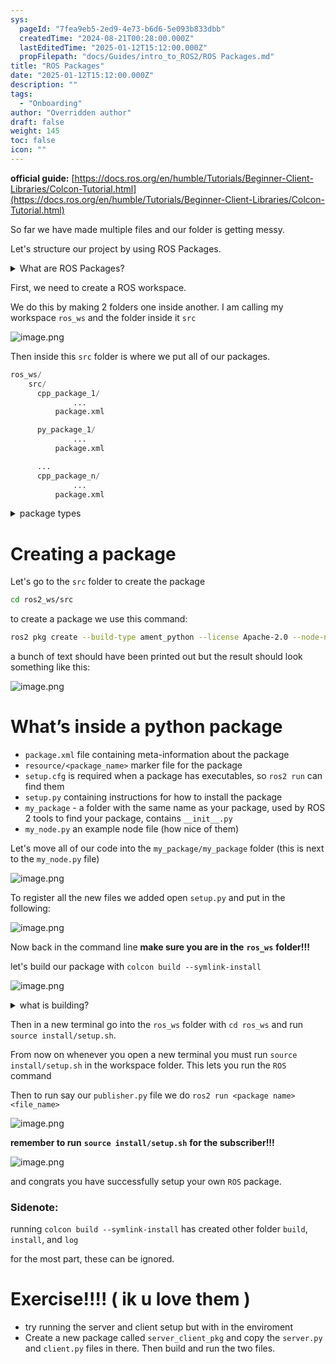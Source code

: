 ```yaml
---
sys:
  pageId: "7fea9eb5-2ed9-4e73-b6d6-5e093b833dbb"
  createdTime: "2024-08-21T00:28:00.000Z"
  lastEditedTime: "2025-01-12T15:12:00.000Z"
  propFilepath: "docs/Guides/intro_to_ROS2/ROS Packages.md"
title: "ROS Packages"
date: "2025-01-12T15:12:00.000Z"
description: ""
tags:
  - "Onboarding"
author: "Overridden author"
draft: false
weight: 145
toc: false
icon: ""
---
```


**official guide:** [https://docs.ros.org/en/humble/Tutorials/Beginner-Client-Libraries/Colcon-Tutorial.html](https://docs.ros.org/en/humble/Tutorials/Beginner-Client-Libraries/Colcon-Tutorial.html)

So far we have made multiple files and our folder is getting messy.

Let's structure our project by using ROS Packages.

<details>

<summary>What are ROS Packages?</summary>

ROS Packages are, as the name implies, packages of code that are highly sharable between ROS developers.

They consist of a folder, `package.xml` file, and source code

```python
      cpp_package_1/
		      ... imagine much code files here ..
          package.xml
```

</details>

First, we need to create a ROS workspace.

We do this by making 2 folders one inside another. I am calling my workspace `ros_ws` and the folder inside it `src`

![image.png](https://prod-files-secure.s3.us-west-2.amazonaws.com/d518164a-d88e-44d1-a4ee-3adb3bd8bce0/70706947-fd18-4537-a67b-e12946812d31/image.png?X-Amz-Algorithm=AWS4-HMAC-SHA256&X-Amz-Content-Sha256=UNSIGNED-PAYLOAD&X-Amz-Credential=ASIAZI2LB4665Q4EUUDW%2F20250424%2Fus-west-2%2Fs3%2Faws4_request&X-Amz-Date=20250424T140732Z&X-Amz-Expires=3600&X-Amz-Security-Token=IQoJb3JpZ2luX2VjEH4aCXVzLXdlc3QtMiJGMEQCICHGsXhBXvZn7Gs3E6O6N%2B%2ByIUapLUtYLbks9eJ9LN5QAiBBsGdn3KzxrZuhTWWshI3Z%2B3BE2xZis4UQee3aterNICr%2FAwgXEAAaDDYzNzQyMzE4MzgwNSIMY4GyNRFhkVRz4jyGKtwDA%2FzR5KcIWOVAigH4D8mkA%2BFFxBBugYw3Kpa0y3x%2FIniooIEdlhELDABcC6G2Gt1DDHI6H2hg5fXK%2F6UwqvLoYvKc5HrPpvUzoFKhSfvwBFSUorzV8VnzXvUFRpbXZ7%2BkILEtQSagfnDkjvrzvo3nx46MFSw%2FCZFKolJ0UdqEdcRt2Wb2f9D6yxjDffoQsRfmLJWUdgV35%2FE6dCPuYOMuPAmzEP7jfb16ek6h4wSTHX9rjNNqcz3Z2Gup0UIFZqulgRFxy7fu7wcIwtfANK3aIAt5%2F9oq%2FeI4R2I%2B%2BuVynHVGqb%2FLLlDE7dvM8y2znU3r0zNFMnDc07qUQj28AuhLaX6iQGCbRUdHYlh4qtxnO%2FLz0i7FyklYCw84ps5e9O59vjQoJqqrEzhFiGZh7pP7u7xqoVRy4Lpj7uXwSauDgNn9kOb5P1MTVvbmuCm0iVs1Z1LJ3UI1cUoiZicKef5rb9Avd6Si%2FL0HngJs%2Fd6jURJgvncsvJnotbrf5oPXJOWmWGcD3kPf6f5otf0IUJ53dbfMZZcwazdbjKoraY8rnnh%2B2lGAl0IrxSb9i5%2Bbn%2BwY0V%2FTB05v%2FQqz8q97kWxCPinbi%2FHR9JTcfnNbfxn817Rx8ZWSEE4K40DNbqowqoWpwAY6pgFPFFGoYTDF9eS6SSgpYVFXFW8xwQkgY4boW%2Be08jwo%2FkPk9ZFnOObfZqBpkIkU0FeBVKdoxqqUip1rBoJmbpRFr1%2BdxAa66JUO68cuJn8YD8bKmbBl87L%2BMq4iPoi0wtrMVX4zD85vqpuFQvJgRmmqpZT2RltJCAFr9bcGFRPQKSRJCAgHv1v8SXLetYPzADBAhFeAHPhYgb7sP6e3%2Bqm%2Fi2CJCNKN&X-Amz-Signature=e4ddb0e76fe00b0ef5b174d9c454c3ca99073141c5185077117e6f85458cda92&X-Amz-SignedHeaders=host&x-id=GetObject)

Then inside this `src` folder is where we put all of our packages.

```python
ros_ws/
    src/
      cpp_package_1/
		      ...
          package.xml

      py_package_1/
		      ...
          package.xml

      ...
      cpp_package_n/
		      ...
          package.xml

```

<details>

<summary>package types</summary>

packages can be either `C++` or python.

the intern file structure is different for each but for this guide we will stick to creating python packages

</details>

# Creating a package

Let's go to the `src` folder to create the package

```bash
cd ros2_ws/src
```

to create a package we use this command:

```bash
ros2 pkg create --build-type ament_python --license Apache-2.0 --node-name my_node my_package
```

a bunch of text should have been printed out but the result should look something like this:

![image.png](https://prod-files-secure.s3.us-west-2.amazonaws.com/d518164a-d88e-44d1-a4ee-3adb3bd8bce0/e6cf1e3f-8512-4a3e-b131-079f800bf3e8/image.png?X-Amz-Algorithm=AWS4-HMAC-SHA256&X-Amz-Content-Sha256=UNSIGNED-PAYLOAD&X-Amz-Credential=ASIAZI2LB4665Q4EUUDW%2F20250424%2Fus-west-2%2Fs3%2Faws4_request&X-Amz-Date=20250424T140732Z&X-Amz-Expires=3600&X-Amz-Security-Token=IQoJb3JpZ2luX2VjEH4aCXVzLXdlc3QtMiJGMEQCICHGsXhBXvZn7Gs3E6O6N%2B%2ByIUapLUtYLbks9eJ9LN5QAiBBsGdn3KzxrZuhTWWshI3Z%2B3BE2xZis4UQee3aterNICr%2FAwgXEAAaDDYzNzQyMzE4MzgwNSIMY4GyNRFhkVRz4jyGKtwDA%2FzR5KcIWOVAigH4D8mkA%2BFFxBBugYw3Kpa0y3x%2FIniooIEdlhELDABcC6G2Gt1DDHI6H2hg5fXK%2F6UwqvLoYvKc5HrPpvUzoFKhSfvwBFSUorzV8VnzXvUFRpbXZ7%2BkILEtQSagfnDkjvrzvo3nx46MFSw%2FCZFKolJ0UdqEdcRt2Wb2f9D6yxjDffoQsRfmLJWUdgV35%2FE6dCPuYOMuPAmzEP7jfb16ek6h4wSTHX9rjNNqcz3Z2Gup0UIFZqulgRFxy7fu7wcIwtfANK3aIAt5%2F9oq%2FeI4R2I%2B%2BuVynHVGqb%2FLLlDE7dvM8y2znU3r0zNFMnDc07qUQj28AuhLaX6iQGCbRUdHYlh4qtxnO%2FLz0i7FyklYCw84ps5e9O59vjQoJqqrEzhFiGZh7pP7u7xqoVRy4Lpj7uXwSauDgNn9kOb5P1MTVvbmuCm0iVs1Z1LJ3UI1cUoiZicKef5rb9Avd6Si%2FL0HngJs%2Fd6jURJgvncsvJnotbrf5oPXJOWmWGcD3kPf6f5otf0IUJ53dbfMZZcwazdbjKoraY8rnnh%2B2lGAl0IrxSb9i5%2Bbn%2BwY0V%2FTB05v%2FQqz8q97kWxCPinbi%2FHR9JTcfnNbfxn817Rx8ZWSEE4K40DNbqowqoWpwAY6pgFPFFGoYTDF9eS6SSgpYVFXFW8xwQkgY4boW%2Be08jwo%2FkPk9ZFnOObfZqBpkIkU0FeBVKdoxqqUip1rBoJmbpRFr1%2BdxAa66JUO68cuJn8YD8bKmbBl87L%2BMq4iPoi0wtrMVX4zD85vqpuFQvJgRmmqpZT2RltJCAFr9bcGFRPQKSRJCAgHv1v8SXLetYPzADBAhFeAHPhYgb7sP6e3%2Bqm%2Fi2CJCNKN&X-Amz-Signature=04194001058f51f617738342ca778fed3cc60896d34fcfd4a579922a44deb8e8&X-Amz-SignedHeaders=host&x-id=GetObject)

# What’s inside a python package

- `package.xml` file containing meta-information about the package
- `resource/<package_name>` marker file for the package
- `setup.cfg` is required when a package has executables, so `ros2 run` can find them
- `setup.py` containing instructions for how to install the package
- `my_package` - a folder with the same name as your package, used by ROS 2 tools to find your package, contains `__init__.py`
- `my_node.py` an example node file (how nice of them)

Let's move all of our code into the `my_package/my_package` folder (this is next to the `my_node.py` file)

![image.png](https://prod-files-secure.s3.us-west-2.amazonaws.com/d518164a-d88e-44d1-a4ee-3adb3bd8bce0/9ce58f11-0da9-4d3e-b86d-506a9685d378/image.png?X-Amz-Algorithm=AWS4-HMAC-SHA256&X-Amz-Content-Sha256=UNSIGNED-PAYLOAD&X-Amz-Credential=ASIAZI2LB4665Q4EUUDW%2F20250424%2Fus-west-2%2Fs3%2Faws4_request&X-Amz-Date=20250424T140732Z&X-Amz-Expires=3600&X-Amz-Security-Token=IQoJb3JpZ2luX2VjEH4aCXVzLXdlc3QtMiJGMEQCICHGsXhBXvZn7Gs3E6O6N%2B%2ByIUapLUtYLbks9eJ9LN5QAiBBsGdn3KzxrZuhTWWshI3Z%2B3BE2xZis4UQee3aterNICr%2FAwgXEAAaDDYzNzQyMzE4MzgwNSIMY4GyNRFhkVRz4jyGKtwDA%2FzR5KcIWOVAigH4D8mkA%2BFFxBBugYw3Kpa0y3x%2FIniooIEdlhELDABcC6G2Gt1DDHI6H2hg5fXK%2F6UwqvLoYvKc5HrPpvUzoFKhSfvwBFSUorzV8VnzXvUFRpbXZ7%2BkILEtQSagfnDkjvrzvo3nx46MFSw%2FCZFKolJ0UdqEdcRt2Wb2f9D6yxjDffoQsRfmLJWUdgV35%2FE6dCPuYOMuPAmzEP7jfb16ek6h4wSTHX9rjNNqcz3Z2Gup0UIFZqulgRFxy7fu7wcIwtfANK3aIAt5%2F9oq%2FeI4R2I%2B%2BuVynHVGqb%2FLLlDE7dvM8y2znU3r0zNFMnDc07qUQj28AuhLaX6iQGCbRUdHYlh4qtxnO%2FLz0i7FyklYCw84ps5e9O59vjQoJqqrEzhFiGZh7pP7u7xqoVRy4Lpj7uXwSauDgNn9kOb5P1MTVvbmuCm0iVs1Z1LJ3UI1cUoiZicKef5rb9Avd6Si%2FL0HngJs%2Fd6jURJgvncsvJnotbrf5oPXJOWmWGcD3kPf6f5otf0IUJ53dbfMZZcwazdbjKoraY8rnnh%2B2lGAl0IrxSb9i5%2Bbn%2BwY0V%2FTB05v%2FQqz8q97kWxCPinbi%2FHR9JTcfnNbfxn817Rx8ZWSEE4K40DNbqowqoWpwAY6pgFPFFGoYTDF9eS6SSgpYVFXFW8xwQkgY4boW%2Be08jwo%2FkPk9ZFnOObfZqBpkIkU0FeBVKdoxqqUip1rBoJmbpRFr1%2BdxAa66JUO68cuJn8YD8bKmbBl87L%2BMq4iPoi0wtrMVX4zD85vqpuFQvJgRmmqpZT2RltJCAFr9bcGFRPQKSRJCAgHv1v8SXLetYPzADBAhFeAHPhYgb7sP6e3%2Bqm%2Fi2CJCNKN&X-Amz-Signature=b356795754ef22d7f1eb3892d6d9fdabf982228e0bb2d5ace034b7aaa482c96f&X-Amz-SignedHeaders=host&x-id=GetObject)

To register all the new files we added open `setup.py` and put in the following:

![image.png](https://prod-files-secure.s3.us-west-2.amazonaws.com/d518164a-d88e-44d1-a4ee-3adb3bd8bce0/1cd7c262-4cae-4496-9d75-c178537d24a2/image.png?X-Amz-Algorithm=AWS4-HMAC-SHA256&X-Amz-Content-Sha256=UNSIGNED-PAYLOAD&X-Amz-Credential=ASIAZI2LB4665Q4EUUDW%2F20250424%2Fus-west-2%2Fs3%2Faws4_request&X-Amz-Date=20250424T140732Z&X-Amz-Expires=3600&X-Amz-Security-Token=IQoJb3JpZ2luX2VjEH4aCXVzLXdlc3QtMiJGMEQCICHGsXhBXvZn7Gs3E6O6N%2B%2ByIUapLUtYLbks9eJ9LN5QAiBBsGdn3KzxrZuhTWWshI3Z%2B3BE2xZis4UQee3aterNICr%2FAwgXEAAaDDYzNzQyMzE4MzgwNSIMY4GyNRFhkVRz4jyGKtwDA%2FzR5KcIWOVAigH4D8mkA%2BFFxBBugYw3Kpa0y3x%2FIniooIEdlhELDABcC6G2Gt1DDHI6H2hg5fXK%2F6UwqvLoYvKc5HrPpvUzoFKhSfvwBFSUorzV8VnzXvUFRpbXZ7%2BkILEtQSagfnDkjvrzvo3nx46MFSw%2FCZFKolJ0UdqEdcRt2Wb2f9D6yxjDffoQsRfmLJWUdgV35%2FE6dCPuYOMuPAmzEP7jfb16ek6h4wSTHX9rjNNqcz3Z2Gup0UIFZqulgRFxy7fu7wcIwtfANK3aIAt5%2F9oq%2FeI4R2I%2B%2BuVynHVGqb%2FLLlDE7dvM8y2znU3r0zNFMnDc07qUQj28AuhLaX6iQGCbRUdHYlh4qtxnO%2FLz0i7FyklYCw84ps5e9O59vjQoJqqrEzhFiGZh7pP7u7xqoVRy4Lpj7uXwSauDgNn9kOb5P1MTVvbmuCm0iVs1Z1LJ3UI1cUoiZicKef5rb9Avd6Si%2FL0HngJs%2Fd6jURJgvncsvJnotbrf5oPXJOWmWGcD3kPf6f5otf0IUJ53dbfMZZcwazdbjKoraY8rnnh%2B2lGAl0IrxSb9i5%2Bbn%2BwY0V%2FTB05v%2FQqz8q97kWxCPinbi%2FHR9JTcfnNbfxn817Rx8ZWSEE4K40DNbqowqoWpwAY6pgFPFFGoYTDF9eS6SSgpYVFXFW8xwQkgY4boW%2Be08jwo%2FkPk9ZFnOObfZqBpkIkU0FeBVKdoxqqUip1rBoJmbpRFr1%2BdxAa66JUO68cuJn8YD8bKmbBl87L%2BMq4iPoi0wtrMVX4zD85vqpuFQvJgRmmqpZT2RltJCAFr9bcGFRPQKSRJCAgHv1v8SXLetYPzADBAhFeAHPhYgb7sP6e3%2Bqm%2Fi2CJCNKN&X-Amz-Signature=7d0dc14c0d86e6e62e0a6dccb95f49af84626bd30f8f57ea68892a8597aa4abb&X-Amz-SignedHeaders=host&x-id=GetObject)

Now back in the command line **make sure you are in the** **`ros_ws`** **folder!!!**

let's build our package with `colcon build --symlink-install`

![image.png](https://prod-files-secure.s3.us-west-2.amazonaws.com/d518164a-d88e-44d1-a4ee-3adb3bd8bce0/2f2a0d27-b173-48fd-b189-5f5c0ce65619/image.png?X-Amz-Algorithm=AWS4-HMAC-SHA256&X-Amz-Content-Sha256=UNSIGNED-PAYLOAD&X-Amz-Credential=ASIAZI2LB4665Q4EUUDW%2F20250424%2Fus-west-2%2Fs3%2Faws4_request&X-Amz-Date=20250424T140732Z&X-Amz-Expires=3600&X-Amz-Security-Token=IQoJb3JpZ2luX2VjEH4aCXVzLXdlc3QtMiJGMEQCICHGsXhBXvZn7Gs3E6O6N%2B%2ByIUapLUtYLbks9eJ9LN5QAiBBsGdn3KzxrZuhTWWshI3Z%2B3BE2xZis4UQee3aterNICr%2FAwgXEAAaDDYzNzQyMzE4MzgwNSIMY4GyNRFhkVRz4jyGKtwDA%2FzR5KcIWOVAigH4D8mkA%2BFFxBBugYw3Kpa0y3x%2FIniooIEdlhELDABcC6G2Gt1DDHI6H2hg5fXK%2F6UwqvLoYvKc5HrPpvUzoFKhSfvwBFSUorzV8VnzXvUFRpbXZ7%2BkILEtQSagfnDkjvrzvo3nx46MFSw%2FCZFKolJ0UdqEdcRt2Wb2f9D6yxjDffoQsRfmLJWUdgV35%2FE6dCPuYOMuPAmzEP7jfb16ek6h4wSTHX9rjNNqcz3Z2Gup0UIFZqulgRFxy7fu7wcIwtfANK3aIAt5%2F9oq%2FeI4R2I%2B%2BuVynHVGqb%2FLLlDE7dvM8y2znU3r0zNFMnDc07qUQj28AuhLaX6iQGCbRUdHYlh4qtxnO%2FLz0i7FyklYCw84ps5e9O59vjQoJqqrEzhFiGZh7pP7u7xqoVRy4Lpj7uXwSauDgNn9kOb5P1MTVvbmuCm0iVs1Z1LJ3UI1cUoiZicKef5rb9Avd6Si%2FL0HngJs%2Fd6jURJgvncsvJnotbrf5oPXJOWmWGcD3kPf6f5otf0IUJ53dbfMZZcwazdbjKoraY8rnnh%2B2lGAl0IrxSb9i5%2Bbn%2BwY0V%2FTB05v%2FQqz8q97kWxCPinbi%2FHR9JTcfnNbfxn817Rx8ZWSEE4K40DNbqowqoWpwAY6pgFPFFGoYTDF9eS6SSgpYVFXFW8xwQkgY4boW%2Be08jwo%2FkPk9ZFnOObfZqBpkIkU0FeBVKdoxqqUip1rBoJmbpRFr1%2BdxAa66JUO68cuJn8YD8bKmbBl87L%2BMq4iPoi0wtrMVX4zD85vqpuFQvJgRmmqpZT2RltJCAFr9bcGFRPQKSRJCAgHv1v8SXLetYPzADBAhFeAHPhYgb7sP6e3%2Bqm%2Fi2CJCNKN&X-Amz-Signature=7d4bb91b22c7194e6c2332fcc38d3ece94c29c109cb269bd82de251097812908&X-Amz-SignedHeaders=host&x-id=GetObject)

<details>

<summary>what is building?</summary>

if you are a CS major at Rose-Hulman you will learn the answer to this in CSSE132

but TLDR; is it combines all the code files into one program that can be run easily 

</details>

Then in a new terminal go into the `ros_ws` folder with `cd ros_ws` and run `source install/setup.sh`. 

From now on whenever you open a new terminal you must run `source install/setup.sh` in the workspace folder. This lets you run the `ROS` command

Then to run say our `publisher.py` file we do `ros2 run <package name> <file_name>`

![image.png](https://prod-files-secure.s3.us-west-2.amazonaws.com/d518164a-d88e-44d1-a4ee-3adb3bd8bce0/4f4b1219-3a44-4632-aa0a-ce3471699f59/image.png?X-Amz-Algorithm=AWS4-HMAC-SHA256&X-Amz-Content-Sha256=UNSIGNED-PAYLOAD&X-Amz-Credential=ASIAZI2LB4665Q4EUUDW%2F20250424%2Fus-west-2%2Fs3%2Faws4_request&X-Amz-Date=20250424T140732Z&X-Amz-Expires=3600&X-Amz-Security-Token=IQoJb3JpZ2luX2VjEH4aCXVzLXdlc3QtMiJGMEQCICHGsXhBXvZn7Gs3E6O6N%2B%2ByIUapLUtYLbks9eJ9LN5QAiBBsGdn3KzxrZuhTWWshI3Z%2B3BE2xZis4UQee3aterNICr%2FAwgXEAAaDDYzNzQyMzE4MzgwNSIMY4GyNRFhkVRz4jyGKtwDA%2FzR5KcIWOVAigH4D8mkA%2BFFxBBugYw3Kpa0y3x%2FIniooIEdlhELDABcC6G2Gt1DDHI6H2hg5fXK%2F6UwqvLoYvKc5HrPpvUzoFKhSfvwBFSUorzV8VnzXvUFRpbXZ7%2BkILEtQSagfnDkjvrzvo3nx46MFSw%2FCZFKolJ0UdqEdcRt2Wb2f9D6yxjDffoQsRfmLJWUdgV35%2FE6dCPuYOMuPAmzEP7jfb16ek6h4wSTHX9rjNNqcz3Z2Gup0UIFZqulgRFxy7fu7wcIwtfANK3aIAt5%2F9oq%2FeI4R2I%2B%2BuVynHVGqb%2FLLlDE7dvM8y2znU3r0zNFMnDc07qUQj28AuhLaX6iQGCbRUdHYlh4qtxnO%2FLz0i7FyklYCw84ps5e9O59vjQoJqqrEzhFiGZh7pP7u7xqoVRy4Lpj7uXwSauDgNn9kOb5P1MTVvbmuCm0iVs1Z1LJ3UI1cUoiZicKef5rb9Avd6Si%2FL0HngJs%2Fd6jURJgvncsvJnotbrf5oPXJOWmWGcD3kPf6f5otf0IUJ53dbfMZZcwazdbjKoraY8rnnh%2B2lGAl0IrxSb9i5%2Bbn%2BwY0V%2FTB05v%2FQqz8q97kWxCPinbi%2FHR9JTcfnNbfxn817Rx8ZWSEE4K40DNbqowqoWpwAY6pgFPFFGoYTDF9eS6SSgpYVFXFW8xwQkgY4boW%2Be08jwo%2FkPk9ZFnOObfZqBpkIkU0FeBVKdoxqqUip1rBoJmbpRFr1%2BdxAa66JUO68cuJn8YD8bKmbBl87L%2BMq4iPoi0wtrMVX4zD85vqpuFQvJgRmmqpZT2RltJCAFr9bcGFRPQKSRJCAgHv1v8SXLetYPzADBAhFeAHPhYgb7sP6e3%2Bqm%2Fi2CJCNKN&X-Amz-Signature=037797c81798c5d24601b63b49766225488abf9aef92f2588a240c532b3aef7b&X-Amz-SignedHeaders=host&x-id=GetObject)

**remember to run** **`source install/setup.sh`** **for the subscriber!!!**

![image.png](https://prod-files-secure.s3.us-west-2.amazonaws.com/d518164a-d88e-44d1-a4ee-3adb3bd8bce0/02121119-dad4-49ec-8356-c956108b4243/image.png?X-Amz-Algorithm=AWS4-HMAC-SHA256&X-Amz-Content-Sha256=UNSIGNED-PAYLOAD&X-Amz-Credential=ASIAZI2LB4665Q4EUUDW%2F20250424%2Fus-west-2%2Fs3%2Faws4_request&X-Amz-Date=20250424T140732Z&X-Amz-Expires=3600&X-Amz-Security-Token=IQoJb3JpZ2luX2VjEH4aCXVzLXdlc3QtMiJGMEQCICHGsXhBXvZn7Gs3E6O6N%2B%2ByIUapLUtYLbks9eJ9LN5QAiBBsGdn3KzxrZuhTWWshI3Z%2B3BE2xZis4UQee3aterNICr%2FAwgXEAAaDDYzNzQyMzE4MzgwNSIMY4GyNRFhkVRz4jyGKtwDA%2FzR5KcIWOVAigH4D8mkA%2BFFxBBugYw3Kpa0y3x%2FIniooIEdlhELDABcC6G2Gt1DDHI6H2hg5fXK%2F6UwqvLoYvKc5HrPpvUzoFKhSfvwBFSUorzV8VnzXvUFRpbXZ7%2BkILEtQSagfnDkjvrzvo3nx46MFSw%2FCZFKolJ0UdqEdcRt2Wb2f9D6yxjDffoQsRfmLJWUdgV35%2FE6dCPuYOMuPAmzEP7jfb16ek6h4wSTHX9rjNNqcz3Z2Gup0UIFZqulgRFxy7fu7wcIwtfANK3aIAt5%2F9oq%2FeI4R2I%2B%2BuVynHVGqb%2FLLlDE7dvM8y2znU3r0zNFMnDc07qUQj28AuhLaX6iQGCbRUdHYlh4qtxnO%2FLz0i7FyklYCw84ps5e9O59vjQoJqqrEzhFiGZh7pP7u7xqoVRy4Lpj7uXwSauDgNn9kOb5P1MTVvbmuCm0iVs1Z1LJ3UI1cUoiZicKef5rb9Avd6Si%2FL0HngJs%2Fd6jURJgvncsvJnotbrf5oPXJOWmWGcD3kPf6f5otf0IUJ53dbfMZZcwazdbjKoraY8rnnh%2B2lGAl0IrxSb9i5%2Bbn%2BwY0V%2FTB05v%2FQqz8q97kWxCPinbi%2FHR9JTcfnNbfxn817Rx8ZWSEE4K40DNbqowqoWpwAY6pgFPFFGoYTDF9eS6SSgpYVFXFW8xwQkgY4boW%2Be08jwo%2FkPk9ZFnOObfZqBpkIkU0FeBVKdoxqqUip1rBoJmbpRFr1%2BdxAa66JUO68cuJn8YD8bKmbBl87L%2BMq4iPoi0wtrMVX4zD85vqpuFQvJgRmmqpZT2RltJCAFr9bcGFRPQKSRJCAgHv1v8SXLetYPzADBAhFeAHPhYgb7sP6e3%2Bqm%2Fi2CJCNKN&X-Amz-Signature=67f64b6e6c24d7ebb2b5f42e4dbfc8aa411322182b2929d3e7e12b8a1d68194d&X-Amz-SignedHeaders=host&x-id=GetObject)

and congrats you have successfully setup your own `ROS` package.

### Sidenote:

running `colcon build --symlink-install` has created other folder `build`, `install`, and `log`

for the most part, these can be ignored.

# Exercise!!!! ( ik u love them )

- try running the server and client setup but with in the enviroment
- Create a new package called `server_client_pkg` and copy the `server.py` and `client.py` files in there. Then build and run the two files.
